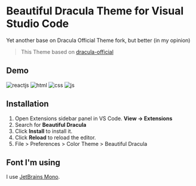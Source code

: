# Beautiful Dracula Theme for Visual Studio Code

Yet another base on Dracula Official Theme fork, but better (in my opinion)

> This Theme based on [dracula-official](https://github.com/dracula/dracula-theme)

## Demo
![reactjs](https://user-images.githubusercontent.com/61537853/155652882-76d08d1b-6a92-475f-945b-669176c5bcac.png)
![html](https://user-images.githubusercontent.com/61537853/155652894-ce1f0ae0-3784-4fed-b0e4-2e843050efb6.png)
![css](https://user-images.githubusercontent.com/61537853/155652904-af342fe4-1d65-442c-b8ce-a8f9fafec203.png)
![js](https://user-images.githubusercontent.com/61537853/155652908-aed5c4cf-9f5a-480c-971f-f32ff79f2f36.png)

## Installation

1. Open Extensions sidebar panel in VS Code. **View → Extensions**
2. Search for **Beautiful Dracula**
3. Click **Install** to install it.
4. Click **Reload** to reload the editor.
5. File > Preferences > Color Theme > Beautiful Dracula

## Font I'm using

I use [JetBrains Mono](https://www.jetbrains.com/lp/mono/).
